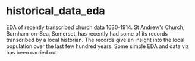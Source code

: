 # historical_data_eda
EDA of recently transcribed church data 1630-1914.
St Andrew's Church, Burnham-on-Sea, Somerset, has recently had some of its records transcribed by a local historian. The records give an insight into the local population over the last few hundred years. Some simple EDA and data viz has been carried out.
